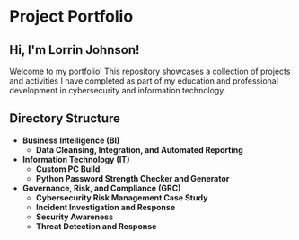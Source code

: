 # Project Portfolio

## Hi, I'm Lorrin Johnson!
Welcome to my portfolio! This repository showcases a collection of projects and activities I have completed as part of my education and professional development in cybersecurity and information technology. 

## Directory Structure
- **Business Intelligence (BI)**
  - **Data Cleansing, Integration, and Automated Reporting**
- **Information Technology (IT)**
  - **Custom PC Build**
  - **Python Password Strength Checker and Generator**
- **Governance, Risk, and Compliance (GRC)**
  - **Cybersecurity Risk Management Case Study**
  - **Incident Investigation and Response**
  - **Security Awareness**
  - **Threat Detection and Response**

